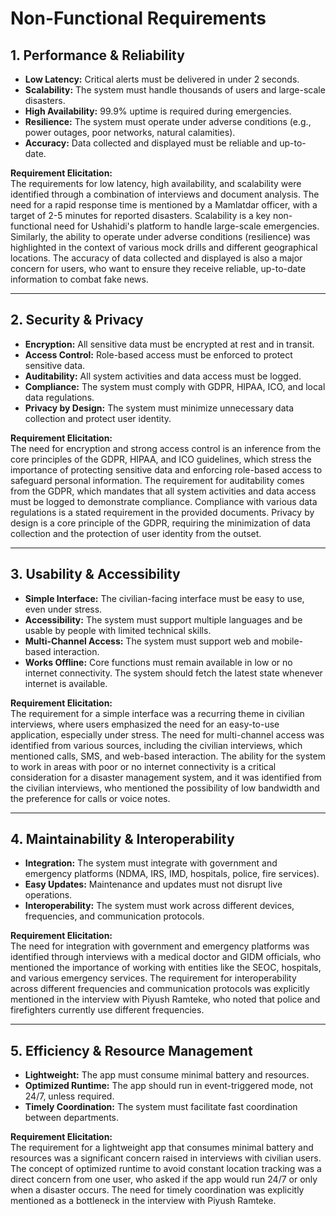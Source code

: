# Non-Functional Requirements

## 1. Performance & Reliability
- **Low Latency:** Critical alerts must be delivered in under 2 seconds.  
- **Scalability:** The system must handle thousands of users and large-scale disasters.  
- **High Availability:** 99.9% uptime is required during emergencies.  
- **Resilience:** The system must operate under adverse conditions (e.g., power outages, poor networks, natural calamities).  
- **Accuracy:** Data collected and displayed must be reliable and up-to-date.  

**Requirement Elicitation:**  
The requirements for low latency, high availability, and scalability were identified through a combination of interviews and document analysis. The need for a rapid response time is mentioned by a Mamlatdar officer, with a target of 2-5 minutes for reported disasters. Scalability is a key non-functional need for Ushahidi's platform to handle large-scale emergencies. Similarly, the ability to operate under adverse conditions (resilience) was highlighted in the context of various mock drills and different geographical locations. The accuracy of data collected and displayed is also a major concern for users, who want to ensure they receive reliable, up-to-date information to combat fake news.

---

## 2. Security & Privacy
- **Encryption:** All sensitive data must be encrypted at rest and in transit.  
- **Access Control:** Role-based access must be enforced to protect sensitive data.  
- **Auditability:** All system activities and data access must be logged.  
- **Compliance:** The system must comply with GDPR, HIPAA, ICO, and local data regulations.  
- **Privacy by Design:** The system must minimize unnecessary data collection and protect user identity.  

**Requirement Elicitation:**  
The need for encryption and strong access control is an inference from the core principles of the GDPR, HIPAA, and ICO guidelines, which stress the importance of protecting sensitive data and enforcing role-based access to safeguard personal information. The requirement for auditability comes from the GDPR, which mandates that all system activities and data access must be logged to demonstrate compliance. Compliance with various data regulations is a stated requirement in the provided documents. Privacy by design is a core principle of the GDPR, requiring the minimization of data collection and the protection of user identity from the outset.

---

## 3. Usability & Accessibility
- **Simple Interface:** The civilian-facing interface must be easy to use, even under stress.  
- **Accessibility:** The system must support multiple languages and be usable by people with limited technical skills.  
- **Multi-Channel Access:** The system must support web and mobile-based interaction.  
- **Works Offline:** Core functions must remain available in low or no internet connectivity. The system should fetch the latest state whenever internet is available.  

**Requirement Elicitation:**  
The requirement for a simple interface was a recurring theme in civilian interviews, where users emphasized the need for an easy-to-use application, especially under stress. The need for multi-channel access was identified from various sources, including the civilian interviews, which mentioned calls, SMS, and web-based interaction. The ability for the system to work in areas with poor or no internet connectivity is a critical consideration for a disaster management system, and it was identified from the civilian interviews, who mentioned the possibility of low bandwidth and the preference for calls or voice notes.

---

## 4. Maintainability & Interoperability
- **Integration:** The system must integrate with government and emergency platforms (NDMA, IRS, IMD, hospitals, police, fire services).  
- **Easy Updates:** Maintenance and updates must not disrupt live operations.  
- **Interoperability:** The system must work across different devices, frequencies, and communication protocols.  

**Requirement Elicitation:**  
The need for integration with government and emergency platforms was identified through interviews with a medical doctor and GIDM officials, who mentioned the importance of working with entities like the SEOC, hospitals, and various emergency services. The requirement for interoperability across different frequencies and communication protocols was explicitly mentioned in the interview with Piyush Ramteke, who noted that police and firefighters currently use different frequencies.

---

## 5. Efficiency & Resource Management
- **Lightweight:** The app must consume minimal battery and resources.  
- **Optimized Runtime:** The app should run in event-triggered mode, not 24/7, unless required.  
- **Timely Coordination:** The system must facilitate fast coordination between departments.  

**Requirement Elicitation:**  
The requirement for a lightweight app that consumes minimal battery and resources was a significant concern raised in interviews with civilian users. The concept of optimized runtime to avoid constant location tracking was a direct concern from one user, who asked if the app would run 24/7 or only when a disaster occurs. The need for timely coordination was explicitly mentioned as a bottleneck in the interview with Piyush Ramteke.
